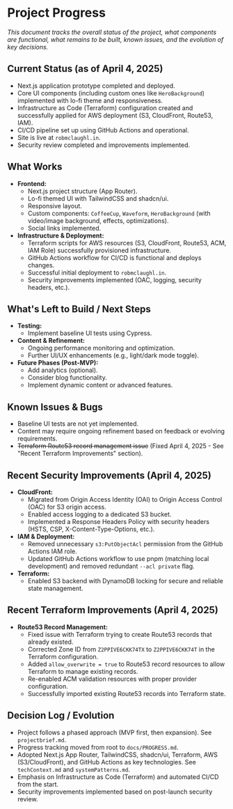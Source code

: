 # Project Progress

*This document tracks the overall status of the project, what components are functional, what remains to be built, known issues, and the evolution of key decisions.*

## Current Status (as of April 4, 2025)

*   Next.js application prototype completed and deployed.
*   Core UI components (including custom ones like `HeroBackground`) implemented with lo-fi theme and responsiveness.
*   Infrastructure as Code (Terraform) configuration created and successfully applied for AWS deployment (S3, CloudFront, Route53, IAM).
*   CI/CD pipeline set up using GitHub Actions and operational.
*   Site is live at `robmclaughl.in`.
*   Security review completed and improvements implemented.

## What Works

*   **Frontend:**
    *   Next.js project structure (App Router).
    *   Lo-fi themed UI with TailwindCSS and shadcn/ui.
    *   Responsive layout.
    *   Custom components: `CoffeeCup`, `Waveform`, `HeroBackground` (with video/image background, effects, optimizations).
    *   Social links implemented.
*   **Infrastructure & Deployment:**
    *   Terraform scripts for AWS resources (S3, CloudFront, Route53, ACM, IAM Role) successfully provisioned infrastructure.
    *   GitHub Actions workflow for CI/CD is functional and deploys changes.
    *   Successful initial deployment to `robmclaughl.in`.
    *   Security improvements implemented (OAC, logging, security headers, etc.).

## What's Left to Build / Next Steps

*   **Testing:**
    *   Implement baseline UI tests using Cypress.
*   **Content & Refinement:**
    *   Ongoing performance monitoring and optimization.
    *   Further UI/UX enhancements (e.g., light/dark mode toggle).
*   **Future Phases (Post-MVP):**
    *   Add analytics (optional).
    *   Consider blog functionality.
    *   Implement dynamic content or advanced features.

## Known Issues & Bugs

*   Baseline UI tests are not yet implemented.
*   Content may require ongoing refinement based on feedback or evolving requirements.
*   ~~Terraform Route53 record management issue~~ (Fixed April 4, 2025 - See "Recent Terraform Improvements" section).

## Recent Security Improvements (April 4, 2025)

*   **CloudFront:**
    *   Migrated from Origin Access Identity (OAI) to Origin Access Control (OAC) for S3 origin access.
    *   Enabled access logging to a dedicated S3 bucket.
    *   Implemented a Response Headers Policy with security headers (HSTS, CSP, X-Content-Type-Options, etc.).
*   **IAM & Deployment:**
    *   Removed unnecessary `s3:PutObjectAcl` permission from the GitHub Actions IAM role.
    *   Updated GitHub Actions workflow to use pnpm (matching local development) and removed redundant `--acl private` flag.
*   **Terraform:**
    *   Enabled S3 backend with DynamoDB locking for secure and reliable state management.

## Recent Terraform Improvements (April 4, 2025)

*   **Route53 Record Management:**
    *   Fixed issue with Terraform trying to create Route53 records that already existed.
    *   Corrected Zone ID from `Z2PPIVE6CKK74TX` to `Z2PPIVE6CKK74T` in the Terraform configuration.
    *   Added `allow_overwrite = true` to Route53 record resources to allow Terraform to manage existing records.
    *   Re-enabled ACM validation resources with proper provider configuration.
    *   Successfully imported existing Route53 records into Terraform state.

## Decision Log / Evolution

*   Project follows a phased approach (MVP first, then expansion). See `projectbrief.md`.
*   Progress tracking moved from root to `docs/PROGRESS.md`.
*   Adopted Next.js App Router, TailwindCSS, shadcn/ui, Terraform, AWS (S3/CloudFront), and GitHub Actions as key technologies. See `techContext.md` and `systemPatterns.md`.
*   Emphasis on Infrastructure as Code (Terraform) and automated CI/CD from the start.
*   Security improvements implemented based on post-launch security review.
